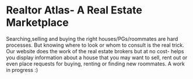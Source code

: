 # Realtor Atlas- A Real Estate Marketplace
Searching,selling and buying the right houses/PGs/roommates are hard processes. But knowing where to look or whom to consult is the real trick. 
Our website does the work of the real estate brokers but at no cost- helps you display information about a house that you may want to sell, rent out or even place requests for buying, renting or finding new roommates.
A work in progress :)
